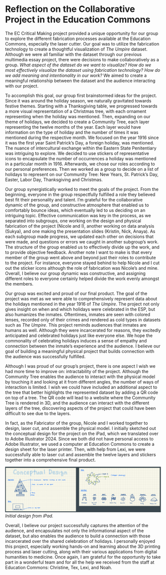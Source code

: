 # Reflection on the Collaborative Project in the Education Commons

The EC Critical Making project provided a unique opportunity for our group to explore the different fabrication processes available at the Education Commons, especially the laser cutter. Our goal was to utilize the fabrication technology to create a thoughtful visualization of *The Umpire* dataset. Although we were all familiar with the dataset through our previous multimedia essay project, there were decisions to make collaboratively as a group. *What aspect of the dataset do we want to visualize? How do we most effectively visualize the dataset using fabrication technology? How do we add meaning and intentionality in our work?* We aimed to create a meaningful relationship between the dataset and the audience interacting with our project. 

To accomplish this goal, our group first brainstormed ideas for the project. Since it was around the holiday season, we naturally gravitated towards festive themes. Starting with a Thanksgiving table, we progressed towards a more visual representation of a Christmas tree, with each ornament representing when the holiday was mentioned. Then, expanding on our theme of holidays, we decided to create a Community Tree, each layer representing the twelve months of the year. Each layer would have information on the type of holiday and the number of times it was mentioned during the respective month. We focused on the year 1916 since it was the first year Saint Patrick’s Day, a foreign holiday, was mentioned. The nuance of intercultural exchange within the Eastern State Penitentiary was intriguing to explore. We decided to use stickers of representative icons to encapsulate the number of occurrences a holiday was mentioned in a particular month in 1916. Afterwards, we chose our roles according to our personal preferences. Then we worked as a group to decide on a list of holidays to represent on our Community Tree: New Years, St. Patrick’s Day, Easter, Labor Day, Thanksgiving and Christmas. 

Our group synergistically worked to meet the goals of the project. From the beginning, everyone in the group respectfully fulfilled a role they believed best fit their personality and talent. I’m grateful for the collaborative dynamic of the group, and constructive atmosphere that enabled us to comfortably bounce ideas, which eventually led to us deciding on an intriguing topic. Effective communication was key in the process, as we separated into subgroups, one working on the design and physical fabrication of the project (Nicole and I), another working on data analysis (Sukya), and one making the presentation slides (Kristin, Nick, Anaya). As each subgroup made progress, we updated each other on decisions that were made, and questions or errors we caught in another subgroup’s work. The structure of the group enabled us to effectively divide up the work, and to provide objective feedback. Another note I want to make is that every member of the group went above and beyond just their roles to contribute to the project. For instance, everyone stayed behind to help Nicole and I cut out the sticker icons although the role of fabrication was Nicole’s and mine. Overall, I believe our group dynamic was constructive, and assigning different roles to everyone certainly helped divide the work evenly amongst the members. 

Our group was excited and proud of our final product. The goal of the project was met as we were able to comprehensively represent data about the holidays mentioned in the year 1916 of *The Umpire*. The project not only gives insight on when and which holidays were celebrated in the ESP, but also humanizes the inmates. Oftentimes, inmates are seen with colored lenses, recorded only of their crimes and rendered as cold types in datasets such as *The Umpire*. This project reminds audiences that inmates are humans as well. Although they were incarcerated for reasons, they excitedly anticipated and celebrated holidays just like everyone else. We hope the commonality of celebrating holidays induces a sense of empathy and connection between the inmate’s experience and the audience. I believe our goal of building a meaningful physical project that builds connection with the audience was successfully fulfilled. 

Although I was proud of our group’s project, there is one aspect I wish we had more time to improve on: intractability of the project. Although the Community Tree enables the audience to interact with the physical model by touching it and looking at it from different angles, the number of ways of interaction is limited. I wish we could have included an additional aspect to the tree that better highlights the represented dataset by adding a QR code on top of a tree. The QR code will lead to a website where the Community Tree is rendered in 3D, and the audience can interact with the different layers of the tree, discovering aspects of the project that could have been difficult to see due to the layers.

In fact, as the Fabricator of the group, Nicole and I worked together to design, laser cut, and assemble the physical model. I initially sketched out the conceptual design for the project on the iPad, which we translated over to Adobe Illustrator 2024. Since we both did not have personal access to Adobe Illustrator, we used a computer at Education Commons to create a design sheet for the laser printer. Then, with help from Lexi, we were successfully able to laser cut and assemble the twelve layers and stickers together into a comprehensive final product. 

![design](Design.png) 
*Initial design from iPad.*

Overall, I believe our project successfully captures the attention of the audience, and encapsulates not only the informational aspect of the dataset, but also enables the audience to build a connection with those incarcerated over the shared celebration of holidays. I personally enjoyed this project, especially working hands-on and learning about the 3D printing process and laser cutting, along with their various applications from digital humanities to medicine. Once again, I am grateful for the opportunity to take part in a wonderful team and for all the help we received from the staff at Education Commons: Christine, Tex, Lexi, and Noah. 

